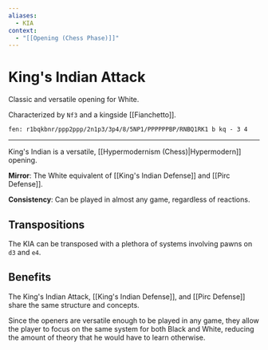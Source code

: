 ```yaml
---
aliases:
  - KIA
context:
  - "[[Opening (Chess Phase)]]"
---
```


# King's Indian Attack

Classic and versatile opening for White.

Characterized by `Nf3` and a kingside [[Fianchetto]].

```chesser
fen: r1bqkbnr/ppp2ppp/2n1p3/3p4/8/5NP1/PPPPPPBP/RNBQ1RK1 b kq - 3 4
```

---

King's Indian is a versatile, [[Hypermodernism (Chess)|Hypermodern]] opening.

**Mirror**: The White equivalent of [[King's Indian Defense]] and [[Pirc Defense]].

**Consistency**: Can be played in almost any game, regardless of reactions.

## Transpositions

The KIA can be transposed with a plethora of systems involving pawns on `d3` and `e4`.

## Benefits

The King's Indian Attack, [[King's Indian Defense]], and [[Pirc Defense]] share the same structure and concepts.

Since the openers are versatile enough to be played in any game, they allow the player to focus on the same system for both Black and White, reducing the amount of theory that he would have to learn otherwise.
